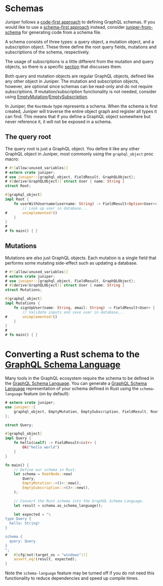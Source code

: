 # Schemas

Juniper follows a [code-first approach][schema_approach] to defining GraphQL schemas. If you would like to use a [schema-first approach][schema_approach] instead, consider [juniper-from-schema][] for generating code from a schema file.

A schema consists of three types: a query object, a mutation object, and a subscription object.
These three define the root query fields, mutations and subscriptions of the schema, respectively.

The usage of subscriptions is a little different from the mutation and query objects, so there is a specific [section][section] that discusses them.

Both query and mutation objects are regular GraphQL objects, defined like any
other object in Juniper. The mutation and subscription objects, however, are optional since schemas
can be read-only and do not require subscriptions. If mutation/subscription functionality is not needed, consider using [EmptyMutation][EmptyMutation]/[EmptySubscription][EmptySubscription].

In Juniper, the `RootNode` type represents a schema. When the schema is first created,
Juniper will traverse the entire object graph
and register all types it can find. This means that if you define a GraphQL
object somewhere but never reference it, it will not be exposed in a schema.

## The query root

The query root is just a GraphQL object. You define it like any other GraphQL
object in Juniper, most commonly using the `graphql_object` proc macro:

```rust
# #![allow(unused_variables)]
# extern crate juniper;
# use juniper::{graphql_object, FieldResult, GraphQLObject};
# #[derive(GraphQLObject)] struct User { name: String }
struct Root;

#[graphql_object]
impl Root {
    fn userWithUsername(username: String) -> FieldResult<Option<User>> {
        // Look up user in database...
#       unimplemented!()
    }
}
#
# fn main() { }
```

## Mutations

Mutations are _also_ just GraphQL objects. Each mutation is a single field
that performs some mutating side-effect such as updating a database.

```rust
# #![allow(unused_variables)]
# extern crate juniper;
# use juniper::{graphql_object, FieldResult, GraphQLObject};
# #[derive(GraphQLObject)] struct User { name: String }
struct Mutations;

#[graphql_object]
impl Mutations {
    fn signUpUser(name: String, email: String) -> FieldResult<User> {
        // Validate inputs and save user in database...
#       unimplemented!()
    }
}
#
# fn main() { }
```

# Converting a Rust schema to the [GraphQL Schema Language][schema_language]

Many tools in the GraphQL ecosystem require the schema to be defined in the [GraphQL Schema Language][schema_language]. You can generate a [GraphQL Schema Language][schema_language] representation of your schema defined in Rust using the `schema-language` feature (on by default):

```rust
# extern crate juniper;
use juniper::{
    graphql_object, EmptyMutation, EmptySubscription, FieldResult, RootNode,
};

struct Query;

#[graphql_object]
impl Query {
    fn hello(&self) -> FieldResult<&str> {
        Ok("hello world")
    }
}

fn main() {
    // Define our schema in Rust.
    let schema = RootNode::new(
        Query,
        EmptyMutation::<()>::new(),
        EmptySubscription::<()>::new(),
    );

    // Convert the Rust schema into the GraphQL Schema Language.
    let result = schema.as_schema_language();

    let expected = "\
type Query {
  hello: String!
}

schema {
  query: Query
}
";
#   #[cfg(not(target_os = "windows"))]
    assert_eq!(result, expected);
}
```

Note the `schema-language` feature may be turned off if you do not need this functionality to reduce dependencies and speed up
compile times.


[schema_language]: https://graphql.org/learn/schema/#type-language
[juniper-from-schema]: https://github.com/davidpdrsn/juniper-from-schema
[schema_approach]: https://blog.logrocket.com/code-first-vs-schema-first-development-graphql/
[section]: ../advanced/subscriptions.md
[EmptyMutation]: https://docs.rs/juniper/0.14.2/juniper/struct.EmptyMutation.html
<!--TODO: Fix This URL when the EmptySubscription become available in the Documentation  -->
[EmptySubscription]: https://docs.rs/juniper/0.14.2/juniper/struct.EmptySubscription.html
